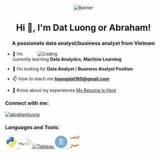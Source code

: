 <p align="center">
  <img src="https://wallpaperaccess.com/full/1325192.jpg" alt="Banner" width="500px">
</p>

<h1 align="center">Hi 👋, I'm Dat Luong or Abraham!</h1>
<h3 align="center">A passionate data analyst/business analyst from Vietnam</h3>
<img align="right" alt="Coding" width="400" src="https://i.pinimg.com/originals/e4/26/70/e426702edf874b181aced1e2fa5c6cde.gif")>

- 🌱 I’m currently learning **Data Analytics, Machine Learning**

- 🔭 I’m looking for **Data Analyst / Business Analyst Position**

- 📫 How to reach me **hoangdat160@gmail.com**

- 📄 Know about my experiences [My Resume Is Here](https://drive.google.com/file/d/1RX278S2RykWo1e5QCfV8Ry66u9V93Rpe/view?usp=sharing)

<h3 align="left">Connect with me:</h3>
<p align="left">
<a href="https://linkedin.com/in/abrahamluong" target="blank"><img align="center" src="https://raw.githubusercontent.com/rahuldkjain/github-profile-readme-generator/master/src/images/icons/Social/linked-in-alt.svg" alt="abrahamluong" height="30" width="40" /></a>
</p>

<h3 align="left">Languages and Tools:</h3>
<p align="left">
  <a href="https://www.python.org" target="_blank" rel="noreferrer">
    <img src="https://raw.githubusercontent.com/devicons/devicon/master/icons/python/python-original.svg" alt="python" width="40" height="40">
  </a>
  <a href="https://www.mysql.com/" target="_blank" rel="noreferrer">
    <img src="https://raw.githubusercontent.com/devicons/devicon/master/icons/mysql/mysql-original-wordmark.svg" alt="mysql" width="40" height="40">
  </a>
  <a href="https://raw.githubusercontent.com/simple-icons/simple-icons/develop/icons/tableau.svg" target="_blank" rel="noreferrer">
    <img src="https://raw.githubusercontent.com/simple-icons/simple-icons/develop/icons/tableau.svg" alt="Tableau" width="40" height="40">
  </a>
  <a href="https://www.rstudio.com/" target="_blank" rel="noreferrer">
    <img src="https://raw.githubusercontent.com/devicons/devicon/master/icons/rstudio/rstudio-original.svg" alt="RStudio" width="40" height="40">
  </a>
  <a href="https://jupyter.org/" target="_blank" rel="noreferrer">
    <img src="https://raw.githubusercontent.com/devicons/devicon/master/icons/jupyter/jupyter-original.svg" alt="Jupyter Notebook" width="40" height="40">
  </a>
</p>



